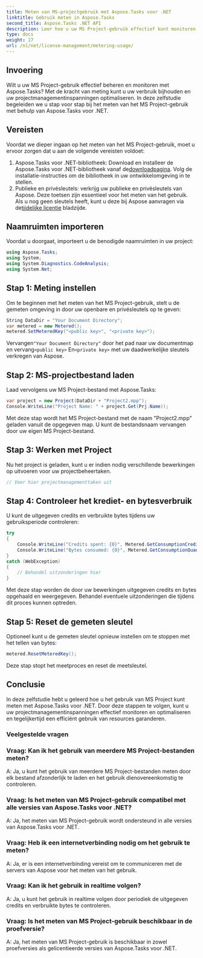 ```yaml
---
title: Meten van MS-projectgebruik met Aspose.Tasks voor .NET
linktitle: Gebruik meten in Aspose.Tasks
second_title: Aspose.Tasks .NET API
description: Leer hoe u uw MS Project-gebruik effectief kunt monitoren en optimaliseren met Aspose.Tasks voor .NET. Stap-voor-stap handleiding voor efficiënt projectmanagement.
type: docs
weight: 17
url: /nl/net/license-management/metering-usage/
---
```

## Invoering
Wilt u uw MS Project-gebruik effectief beheren en monitoren met Aspose.Tasks? Met de kracht van meting kunt u uw verbruik bijhouden en uw projectmanagementinspanningen optimaliseren. In deze zelfstudie begeleiden we u stap voor stap bij het meten van het MS Project-gebruik met behulp van Aspose.Tasks voor .NET.
## Vereisten
Voordat we dieper ingaan op het meten van het MS Project-gebruik, moet u ervoor zorgen dat u aan de volgende vereisten voldoet:
1.  Aspose.Tasks voor .NET-bibliotheek: Download en installeer de Aspose.Tasks voor .NET-bibliotheek vanaf de[downloadpagina](https://releases.aspose.com/tasks/net/). Volg de installatie-instructies om de bibliotheek in uw ontwikkelomgeving in te stellen.
2.  Publieke en privésleutels: verkrijg uw publieke en privésleutels van Aspose. Deze toetsen zijn essentieel voor het meten van het gebruik. Als u nog geen sleutels heeft, kunt u deze bij Aspose aanvragen via de[tijdelijke licentie](https://purchase.aspose.com/temporary-license/) bladzijde.

## Naamruimten importeren
Voordat u doorgaat, importeert u de benodigde naamruimten in uw project:
```csharp
using Aspose.Tasks;
using System;
using System.Diagnostics.CodeAnalysis;
using System.Net;

```
## Stap 1: Meting instellen
Om te beginnen met het meten van het MS Project-gebruik, stelt u de gemeten omgeving in door uw openbare en privésleutels op te geven:
```csharp
String DataDir = "Your Document Directory";
var metered = new Metered();
metered.SetMeteredKey("<public key>", "<private key>");
```
 Vervangen`"Your Document Directory"` door het pad naar uw documentmap en vervang`<public key>` En`<private key>` met uw daadwerkelijke sleutels verkregen van Aspose.
## Stap 2: MS-projectbestand laden
Laad vervolgens uw MS Project-bestand met Aspose.Tasks:
```csharp
var project = new Project(DataDir + "Project2.mpp");
Console.WriteLine("Project Name: " + project.Get(Prj.Name));
```
Met deze stap wordt het MS Project-bestand met de naam "Project2.mpp" geladen vanuit de opgegeven map. U kunt de bestandsnaam vervangen door uw eigen MS Project-bestand.
## Stap 3: Werken met Project
Nu het project is geladen, kunt u er indien nodig verschillende bewerkingen op uitvoeren voor uw projectbeheertaken.
```csharp
// Voer hier projectmanagementtaken uit
```
## Stap 4: Controleer het krediet- en bytesverbruik
U kunt de uitgegeven credits en verbruikte bytes tijdens uw gebruiksperiode controleren:
```csharp
try
{
    Console.WriteLine("Credits spent: {0}", Metered.GetConsumptionCredit());
    Console.WriteLine("Bytes consumed: {0}", Metered.GetConsumptionQuantity());
}
catch (WebException)
{
    // Behandel uitzonderingen hier
}
```
Met deze stap worden de door uw bewerkingen uitgegeven credits en bytes opgehaald en weergegeven. Behandel eventuele uitzonderingen die tijdens dit proces kunnen optreden.
## Stap 5: Reset de gemeten sleutel
Optioneel kunt u de gemeten sleutel opnieuw instellen om te stoppen met het tellen van bytes:
```csharp
metered.ResetMeteredKey();
```
Deze stap stopt het meetproces en reset de meetsleutel.

## Conclusie
In deze zelfstudie hebt u geleerd hoe u het gebruik van MS Project kunt meten met Aspose.Tasks voor .NET. Door deze stappen te volgen, kunt u uw projectmanagementinspanningen effectief monitoren en optimaliseren en tegelijkertijd een efficiënt gebruik van resources garanderen.
### Veelgestelde vragen
### Vraag: Kan ik het gebruik van meerdere MS Project-bestanden meten?
A: Ja, u kunt het gebruik van meerdere MS Project-bestanden meten door elk bestand afzonderlijk te laden en het gebruik dienovereenkomstig te controleren.
### Vraag: Is het meten van MS Project-gebruik compatibel met alle versies van Aspose.Tasks voor .NET?
A: Ja, het meten van MS Project-gebruik wordt ondersteund in alle versies van Aspose.Tasks voor .NET.
### Vraag: Heb ik een internetverbinding nodig om het gebruik te meten?
A: Ja, er is een internetverbinding vereist om te communiceren met de servers van Aspose voor het meten van het gebruik.
### Vraag: Kan ik het gebruik in realtime volgen?
A: Ja, u kunt het gebruik in realtime volgen door periodiek de uitgegeven credits en verbruikte bytes te controleren.
### Vraag: Is het meten van MS Project-gebruik beschikbaar in de proefversie?
A: Ja, het meten van MS Project-gebruik is beschikbaar in zowel proefversies als gelicentieerde versies van Aspose.Tasks voor .NET.